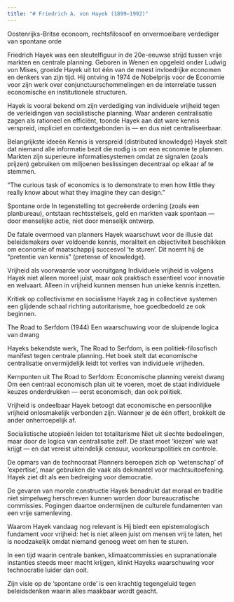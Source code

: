 ```yaml
---
title: "# Friedrich A. von Hayek (1899–1992)"
---
```

Oostenrijks-Britse econoom, rechtsfilosoof en onvermoeibare verdediger van spontane orde

Friedrich Hayek was een sleutelfiguur in de 20e-eeuwse strijd tussen vrije markten en centrale planning. Geboren in Wenen en opgeleid onder Ludwig von Mises, groeide Hayek uit tot één van de meest invloedrijke economen en denkers van zijn tijd. Hij ontving in 1974 de Nobelprijs voor de Economie voor zijn werk over conjunctuurschommelingen en de interrelatie tussen economische en institutionele structuren.

Hayek is vooral bekend om zijn verdediging van individuele vrijheid tegen de verleidingen van socialistische planning. Waar anderen centralisatie zagen als rationeel en efficiënt, toonde Hayek aan dat ware kennis verspreid, impliciet en contextgebonden is — en dus niet centraliseerbaar.

Belangrijkste ideeën
Kennis is verspreid (distributed knowledge)
Hayek stelt dat niemand alle informatie bezit die nodig is om een economie te plannen. Markten zijn superieure informatiesystemen omdat ze signalen (zoals prijzen) gebruiken om miljoenen beslissingen decentraal op elkaar af te stemmen.

“The curious task of economics is to demonstrate to men how little they really know about what they imagine they can design.”

Spontane orde
In tegenstelling tot gecreëerde ordening (zoals een planbureau), ontstaan rechtsstelsels, geld en markten vaak spontaan — door menselijke actie, niet door menselijk ontwerp.

De fatale overmoed van planners
Hayek waarschuwt voor de illusie dat beleidsmakers over voldoende kennis, moraliteit en objectiviteit beschikken om economie of maatschappij succesvol ‘te sturen’. Dit noemt hij de “pretentie van kennis” (pretense of knowledge).

Vrijheid als voorwaarde voor vooruitgang
Individuele vrijheid is volgens Hayek niet alleen moreel juist, maar ook praktisch essentieel voor innovatie en welvaart. Alleen in vrijheid kunnen mensen hun unieke kennis inzetten.

Kritiek op collectivisme en socialisme
Hayek zag in collectieve systemen een glijdende schaal richting autoritarisme, hoe goedbedoeld ze ook beginnen.

The Road to Serfdom (1944)
Een waarschuwing voor de sluipende logica van dwang

Hayeks bekendste werk, The Road to Serfdom, is een politiek-filosofisch manifest tegen centrale planning. Het boek stelt dat economische centralisatie onvermijdelijk leidt tot verlies van individuele vrijheden.

Kernpunten uit The Road to Serfdom:
Economische planning vereist dwang
Om een centraal economisch plan uit te voeren, moet de staat individuele keuzes onderdrukken — eerst economisch, dan ook politiek.

Vrijheid is ondeelbaar
Hayek betoogt dat economische en persoonlijke vrijheid onlosmakelijk verbonden zijn. Wanneer je de één offert, brokkelt de ander onherroepelijk af.

Socialistische utopieën leiden tot totalitarisme
Niet uit slechte bedoelingen, maar door de logica van centralisatie zelf. De staat moet ‘kiezen’ wie wat krijgt — en dat vereist uiteindelijk censuur, voorkeurspolitiek en controle.

De opmars van de technocraat
Planners beroepen zich op ‘wetenschap’ of ‘expertise’, maar gebruiken die vaak als dekmantel voor machtsuitoefening. Hayek ziet dit als een bedreiging voor democratie.

De gevaren van morele constructie
Hayek benadrukt dat moraal en traditie niet simpelweg herschreven kunnen worden door bureaucratische commissies. Pogingen daartoe ondermijnen de culturele fundamenten van een vrije samenleving.

Waarom Hayek vandaag nog relevant is
Hij biedt een epistemologisch fundament voor vrijheid: het is niet alleen juist om mensen vrij te laten, het is noodzakelijk omdat niemand genoeg weet om hen te sturen.

In een tijd waarin centrale banken, klimaatcommissies en supranationale instanties steeds meer macht krijgen, klinkt Hayeks waarschuwing voor technocratie luider dan ooit.

Zijn visie op de ‘spontane orde’ is een krachtig tegengeluid tegen beleidsdenken waarin alles maakbaar wordt geacht.
